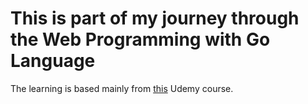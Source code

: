 # This is part of my journey through the Web Programming with Go Language

The learning is based mainly from [this](https://www.udemy.com/course/go-programming-language/) Udemy course.

